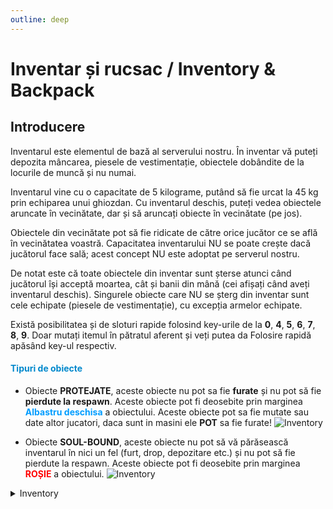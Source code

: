 ```yaml
---
outline: deep
---
```


# Inventar și rucsac / Inventory & Backpack

## Introducere

Inventarul este elementul de bază al serverului nostru. În inventar vă puteți depozita mâncarea, piesele de vestimentație, obiectele dobândite de la locurile de muncă și nu numai. 

Inventarul vine cu o capacitate de 5 kilograme, putând să fie urcat la 45 kg prin echiparea unui ghiozdan. Cu inventarul deschis, puteți vedea obiectele aruncate în vecinătate, dar și să aruncați obiecte în vecinătate (pe jos). 

Obiectele din vecinătate pot să fie ridicate de către orice jucător ce se află în vecinătatea voastră.
Capacitatea inventarului NU se poate crește dacă jucătorul face sală; acest concept NU este adoptat pe serverul nostru.
 
De notat este că toate obiectele din inventar sunt șterse atunci când jucătorul își acceptă moartea, cât și banii din mână (cei afișați când aveți inventarul deschis). Singurele obiecte care NU se șterg din inventar sunt cele echipate (piesele de vestimentație), cu excepția armelor echipate.

Există posibilitatea și de sloturi rapide folosind key-urile de la **0**, **4**, **5**, **6**, **7**, **8**, **9**. Doar mutați itemul în pătratul aferent și veți putea da Folosire rapidă apăsând key-ul respectiv.

#### <span style="color: #0088CC">Tipuri de obiecte</span>

- Obiecte **PROTEJATE**, aceste obiecte nu pot sa fie **furate** și nu pot să fie **pierdute la respawn**. Aceste obiecte pot fi deosebite prin marginea <span style="color: #009DFF">**Albastru deschisa**</span> a obiectului. Aceste obiecte pot sa fie mutate sau date altor jucatori, daca sunt in masini ele **POT** sa fie furate!
  <img src="https://v.b-zone.ro/images/wiki/item_protected.png" alt="Inventory">

- Obiecte **SOUL-BOUND**, aceste obiecte nu pot să vă părăsească inventarul în nici un fel (furt, drop, depozitare etc.) și nu pot să fie pierdute la respawn. Aceste obiecte pot fi deosebite prin marginea <span style="color: red">**ROȘIE**</span> a obiectului.
  <img src="https://v.b-zone.ro/images/wiki/item_soul_bound.png" alt="Inventory">


<details>
  <summary>Inventory</summary>
  <img src="https://v.b-zone.ro/images/wiki/inventory.png" alt="Inventory">
</details>